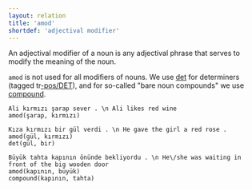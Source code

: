 ```yaml
---
layout: relation
title: 'amod'
shortdef: 'adjectival modifier'
---
```


An adjectival modifier of a noun is any adjectival phrase that serves to modify the meaning of the noun.

`amod` is not used for all modifiers of nouns.
We use [det]() for determiners (tagged tr[-pos/DET]()),
and for so-called "bare noun compounds" we use [compound]().

~~~ sdparse
Ali kırmızı şarap sever . \n Ali likes red wine
amod(şarap, kırmızı)
~~~

~~~ sdparse
Kıza kırmızı bir gül verdi . \n He gave the girl a red rose .
amod(gül, kırmızı)
det(gül, bir)
~~~

~~~ sdparse
Büyük tahta kapının önünde bekliyordu . \n He\/she was waiting in front of the big wooden door
amod(kapının, büyük)
compound(kapının, tahta)
~~~
